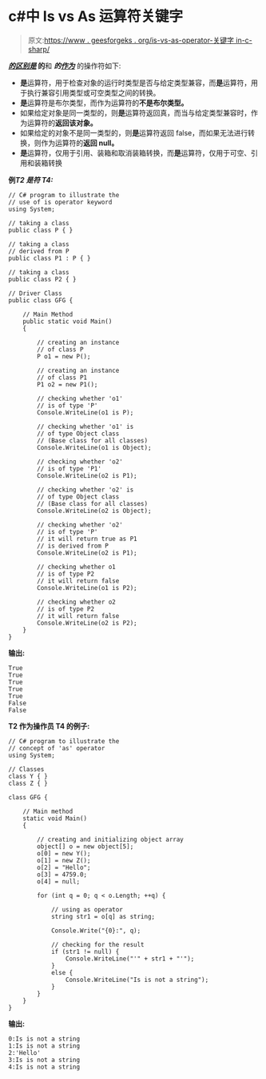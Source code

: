 # c#中 Is vs As 运算符关键字

> 原文:[https://www . geesforgeks . org/is-vs-as-operator-关键字 in-c-sharp/](https://www.geeksforgeeks.org/is-vs-as-operator-keyword-in-c-sharp/)

***[的区别是](https://www.geeksforgeeks.org/c-is-operator-keyword/)* 的**和 ***的[作为](https://www.geeksforgeeks.org/c-as-operator-keyword/)*** 的操作符如下:

*   **是**运算符，用于检查对象的运行时类型是否与给定类型兼容，而**是**运算符，用于执行兼容引用类型或可空类型之间的转换。
*   **是**运算符是布尔类型，而作为运算符的**不是布尔类型。**
*   如果给定对象是同一类型的，则**是**运算符返回真，而当与给定类型兼容时，作为运算符的**返回该对象。**
*   如果给定的对象不是同一类型的，则**是**运算符返回 false，而如果无法进行转换，则作为运算符的**返回 null。**
*   **是**运算符，仅用于引用、装箱和取消装箱转换，而**是**运算符，仅用于可空、引用和装箱转换

**例*T2 是符 T4:***

```
// C# program to illustrate the
// use of is operator keyword
using System;

// taking a class
public class P { }

// taking a class
// derived from P
public class P1 : P { }

// taking a class
public class P2 { }

// Driver Class
public class GFG {

    // Main Method
    public static void Main()
    {

        // creating an instance
        // of class P
        P o1 = new P();

        // creating an instance
        // of class P1
        P1 o2 = new P1();

        // checking whether 'o1'
        // is of type 'P'
        Console.WriteLine(o1 is P);

        // checking whether 'o1' is
        // of type Object class
        // (Base class for all classes)
        Console.WriteLine(o1 is Object);

        // checking whether 'o2'
        // is of type 'P1'
        Console.WriteLine(o2 is P1);

        // checking whether 'o2' is
        // of type Object class
        // (Base class for all classes)
        Console.WriteLine(o2 is Object);

        // checking whether 'o2'
        // is of type 'P'
        // it will return true as P1
        // is derived from P
        Console.WriteLine(o2 is P1);

        // checking whether o1
        // is of type P2
        // it will return false
        Console.WriteLine(o1 is P2);

        // checking whether o2
        // is of type P2
        // it will return false
        Console.WriteLine(o2 is P2);
    }
}
```

**输出:**

```
True
True
True
True
True
False
False

```

**T2 作为操作员 T4 的例子:**

```
// C# program to illustrate the
// concept of 'as' operator
using System;

// Classes
class Y { }
class Z { }

class GFG {

    // Main method
    static void Main()
    {

        // creating and initializing object array
        object[] o = new object[5];
        o[0] = new Y();
        o[1] = new Z();
        o[2] = "Hello";
        o[3] = 4759.0;
        o[4] = null;

        for (int q = 0; q < o.Length; ++q) {

            // using as operator
            string str1 = o[q] as string;

            Console.Write("{0}:", q);

            // checking for the result
            if (str1 != null) {
                Console.WriteLine("'" + str1 + "'");
            }
            else {
                Console.WriteLine("Is is not a string");
            }
        }
    }
}
```

**输出:**

```
0:Is is not a string
1:Is is not a string
2:'Hello'
3:Is is not a string
4:Is is not a string

```
